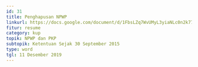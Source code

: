 ```yaml
---
id: 31
title: Penghapusan NPWP
linkurl: https://docs.google.com/document/d/1FbsLZq7WvUMyL3yiaNLc0n2k77OFw3Yamnc_JRsIpxE/edit?usp=drivesdk
fitur: resume
category: kup
topik: NPWP dan PKP
subtopik: Ketentuan Sejak 30 September 2015
type: word
tgl: 11 Desember 2019
---
```

